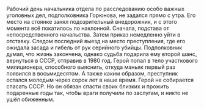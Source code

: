 <!--2025-08-10 22:43:57--><!--pdate:-->
Рабочий день начальника отдела по расследованию особо важных уголовных дел, подполковника Горюнова, не задался прямо с утра. Его место на стоянке занял подозрительный внедорожник, и с этого момента всё покатилось по наклонной. Сначала, подстава от непосредственного начальства. Затем приказ немедленно уйти в отставку. Следом последний выезд на место преступления, где его ожидала засада и гибель от рук серийного убийцы.
    Подполковник думал, что жизнь закончена, однако судьба подарила ему второй шанс, вернуться в СССР, отправив в 1980 год. Герой попал в тело участкового милиционера, способного выяснить, откуда маньяк первый раз появился в восьмидесятом. А также каким образом, преступник остался молодым через сорок лет в наше время.
    Герой не собирается спасать СССР. Но он обязан спасти своих близких и прожить подаренные годы так, чтобы враги получили по заслугам, и никто не ушёл обиженным.
